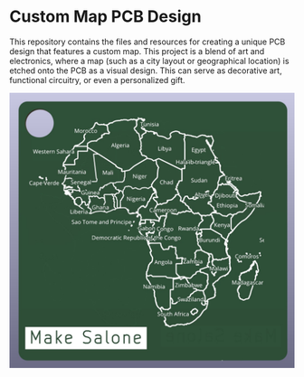 # Custom Map PCB Design

This repository contains the files and resources for creating a unique PCB design that features a custom map. This project is a blend of art and electronics, where a map (such as a city layout or geographical location) is etched onto the PCB as a visual design. This can serve as decorative art, functional circuitry, or even a personalized gift.

![PCB Image](PCB.jpg)